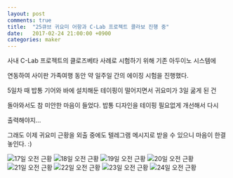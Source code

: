 ```yaml
---
layout: post
comments: true
title:  "25큐브 귀요미 어항과 C-Lab 프로젝트 콜라보 진행 중"
date:   2017-02-24 21:00:00 +0900
categories: maker
---
```

사내 C-Lab 프로젝트의 클로즈베타 사례로 시험하기 위해 기존 아두이노 시스템에

연동하여 사이판 가족여행 동안 약 일주일 간의 에이징 시험을 진행했다.

5일차 때 밥통 기어와 바에 설치해둔 테이핑이 떨어지면서 귀요미가 3일 굶게 된 건

돌아와서도 참 미안한 마음이 들었다. 밥통 디자인을 테이핑 필요없게 개선해서 다시

출력해야지...

그래도 이제 귀요미 근황을 외출 중에도 텔레그램 메시지로 받을 수 있으니 마음이 한결 놓인다. :)

![17일 오전 근황](/assets/Screenshot_20170302-012048.jpg)
![18일 오전 근황](/assets/Screenshot_20170302-012155.jpg)
![19일 오전 근황](/assets/Screenshot_20170302-012233.jpg)
![20일 오전 근황](/assets/Screenshot_20170302-012310.jpg)
![21일 오전 근황](/assets/Screenshot_20170302-012337.jpg)
![22일 오전 근황](/assets/Screenshot_20170302-012357.jpg)
![23일 오전 근황](/assets/Screenshot_20170302-012419.jpg)
![24일 오전 근황](/assets/Screenshot_20170302-012501.jpg)

